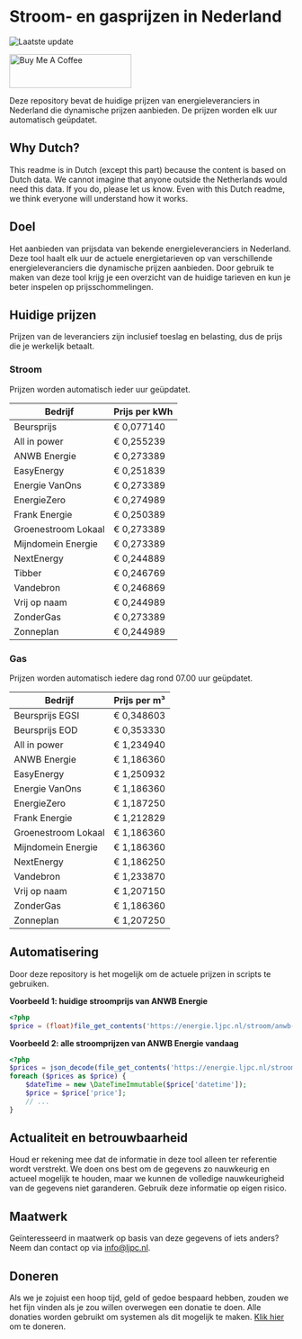 # Stroom- en gasprijzen in Nederland

![Laatste update](https://img.shields.io/badge/laatste%20update-2024--09--12%2012%3A00%20CET-brightgreen)

<a href="https://www.buymeacoffee.com/Lars-" target="_blank"><img src="https://cdn.buymeacoffee.com/buttons/v2/default-orange.png" alt="Buy Me A Coffee" height="60" style="height: 60px !important;width: 217px !important;" ></a>

Deze repository bevat de huidige prijzen van energieleveranciers in Nederland die dynamische prijzen aanbieden. De prijzen worden elk uur automatisch geüpdatet.

## Why Dutch?

This readme is in Dutch (except this part) because the content is based on Dutch data. We cannot imagine that anyone outside the Netherlands would need this data. If you do, please let us know. Even with this Dutch readme, we think
everyone will understand how it works.

## Doel

Het aanbieden van prijsdata van bekende energieleveranciers in Nederland. Deze tool haalt elk uur de actuele energietarieven op van verschillende energieleveranciers die dynamische prijzen aanbieden. Door gebruik te maken van deze tool
krijg je een overzicht van de huidige tarieven en kun je beter inspelen op prijsschommelingen.

## Huidige prijzen

Prijzen van de leveranciers zijn inclusief toeslag en belasting, dus de prijs die je werkelijk betaalt.

### Stroom

Prijzen worden automatisch ieder uur geüpdatet.

 Bedrijf | Prijs per kWh 
---------|---------------
Beursprijs | € 0,077140
All in power | € 0,255239
ANWB Energie | € 0,273389
EasyEnergy | € 0,251839
Energie VanOns | € 0,273389
EnergieZero | € 0,274989
Frank Energie | € 0,250389
Groenestroom Lokaal | € 0,273389
Mijndomein Energie | € 0,273389
NextEnergy | € 0,244889
Tibber | € 0,246769
Vandebron | € 0,246869
Vrij op naam | € 0,244989
ZonderGas | € 0,273389
Zonneplan | € 0,244989


### Gas

Prijzen worden automatisch iedere dag rond 07.00 uur geüpdatet.

 Bedrijf | Prijs per m³ 
---------|--------------
Beursprijs EGSI | € 0,348603
Beursprijs EOD | € 0,353330
All in power | € 1,234940
ANWB Energie | € 1,186360
EasyEnergy | € 1,250932
Energie VanOns | € 1,186360
EnergieZero | € 1,187250
Frank Energie | € 1,212829
Groenestroom Lokaal | € 1,186360
Mijndomein Energie | € 1,186360
NextEnergy | € 1,186250
Vandebron | € 1,233870
Vrij op naam | € 1,207150
ZonderGas | € 1,186360
Zonneplan | € 1,207250


## Automatisering

Door deze repository is het mogelijk om de actuele prijzen in scripts te gebruiken.

**Voorbeeld 1: huidige stroomprijs van ANWB Energie**

```php
<?php
$price = (float)file_get_contents('https://energie.ljpc.nl/stroom/anwb-energie-nu.txt');

```

**Voorbeeld 2: alle stroomprijzen van ANWB Energie vandaag**

```php
<?php
$prices = json_decode(file_get_contents('https://energie.ljpc.nl/stroom/all-in-power-vandaag.json'),true);
foreach ($prices as $price) {
    $dateTime = new \DateTimeImmutable($price['datetime']);
    $price = $price['price'];
    // ...
}
```

## Actualiteit en betrouwbaarheid

Houd er rekening mee dat de informatie in deze tool alleen ter referentie wordt verstrekt. We doen ons best om de gegevens zo nauwkeurig en actueel mogelijk te houden, maar we kunnen de volledige nauwkeurigheid van de gegevens niet
garanderen. Gebruik deze informatie op eigen risico.

## Maatwerk

Geïnteresseerd in maatwerk op basis van deze gegevens of iets anders? Neem dan contact op
via [info@ljpc.nl](mailto:info@ljpc.nl?subject=Energie%20prijzen).

## Doneren

Als we je zojuist een hoop tijd, geld of gedoe bespaard hebben, zouden we het fijn vinden als je zou willen overwegen een
donatie te doen. Alle donaties worden gebruikt om systemen als dit mogelijk te
maken. [Klik hier](https://www.buymeacoffee.com/Lars-) om te doneren.
